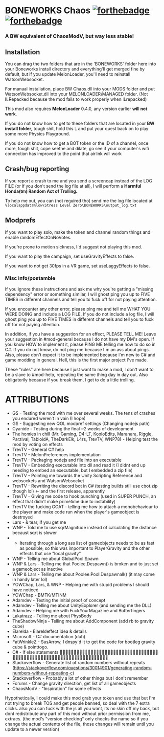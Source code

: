 ﻿# BONEWORKS Chaos [![forthebadge](https://forthebadge.com/images/badges/contains-tasty-spaghetti-code.svg)](https://forthebadge.com) [![forthebadge](https://forthebadge.com/images/badges/works-on-my-machine.svg)](https://forthebadge.com)
### A BW equivalent of ChaosModV, but way less stable!

## Installation

You can drag the two folders that are in the 'BONEWORKS' folder here into your Boneworks install directory and everything'll get merged fine by default, but if you update MelonLoader, you'll need to reinstall WatsonWebsocket.

For manual installation, place BW Chaos.dll into your MODS folder and put WatsonWebsocket.dll into your MELONLOADER\MANAGED folder. (Not ILRepacked because the mod fails to work properly when ILrepacked)

This mod also requires **MelonLoader** 0.4.0, any version earlier **will not work**.

If you do not know how to get to these folders that are located in your **BW install folder**, tough shit, hold this L and put your quest back on to play some more Physics Playground.

If you do not know how to get a BOT token or the ID of a channel, once more, tough shit, cope seethe and dilate, go see if your computer's wifi connection has improved to the point that airlink will work

## Crash/bug reporting

If you report a crash to me and you send a screencap instead of the LOG FILE (or if you don't send the log file at all), I will perform a **Harmful Honda(tm) Random Act of Trolling.**

To help me out, you can (not required tho) send me the log file located at `%localappdata%low\Stress Level Zero\BONEWORKS\output_log.txt`

## Modprefs

If you want to play solo, make the token and channel random things and enable randomEffectOnNoVotes.

If you're prone to motion sickness, I'd suggest not playing this mod.

If you want to play the campaign, set useGravityEffects to false.

If you want to not get 30fps in a VR game, set useLaggyEffects to false.

### Misc info/postamble

If you ignore these instructions and ask me why you're getting a "missing dependency" error or something similar, I will ghost ping you up to FIVE TIMES in different channels and tell you to fuck off for not paying attention.

If you encounter any other error, please ping me and tell me WHAT YOU WERE DOING and include a LOG FILE. If you do not include a log file, I will ghost ping you up to FIVE TIMES in different channels and tell you to fuck off for not paying attention.

In addition, if you have a suggestion for an effect, PLEASE TELL ME! Leave your suggestion in #mod-general because I do not have my DM's open. If you know HOW to implement it, please PING ME telling me how to do so in C#. If you do not know, do not ping me because I'm an ass about pings. Also, please don't expect it to be implemented because I'm new to C# and game modding in general. Hell, this is the first major project I've made.

These "rules" are here because I just want to make a mod, I don't want to be a slave to #mod-help, repeating the same thing day in day out. Also obligatorily because if you break them, I get to do a little trolling.

# ATTRIBUTIONS 

 * GS - Testing the mod with me over several weeks. The tens of crashes you endured weren't in vain (I hope)
 * GS - Suggesting new QOL modpref settings (Changing nodejs path)
 * Cyanide - Testing during the final ~2 weeks of development
 * The homies in chill (Mr. Gaming, D4-LT, KooloEdits, Maranara, Riggle, Parzival, TabloidA, TheDarkElk, L4rs, TrevTV, WNP78) - Helping test the mod by voting on effects
 * TrevTV - General C# help
 * TrevTV - MelonPreferences implementation
 * TrevTV - Packaging nodejs and file into an executable
 * TrevTV - Embedding executable into dll and read it (I didnt end up needing to embed an executable, but I embedded a zip file)
 * TrevTV - Pointing me towards the Unity Scripting Reference and websockets and WatsonWebsocket
 * TrevTV - Rewriting the discord bot in C# (testing builds still use cbot.zip though lol) <- and the first release, apparently
 * TrevTV - Giving me code to hook punching (used in SUPER PUNCH, an effect that didn't make primetime due to instability)
 * TrevTV the fucking GOAT - telling me how to attach a monobehaviour to the player and make code run when the player's gameobject is destroyed
 * Lars - & tear, if you get me
 * WNP - Told me to use sqrMagnitude instead of calculating the distance becaust sqrt is slower
 * * Iterating through a long ass list of gameobjects needs to be as fast as possible, so this was important to PlayerGravity and the other effects that use "local gravity"
 * WNP - Telling me about GlobalPool.Spawn
 * WNP & Lars - Telling me that Poolee.Despawn() is broken and to just set a gameobject as inactive
 * WNP & Lars - Telling me about Poolee.Pool.Despawnall() (it may come in handy later lol)
 * YOWChap, Lars, & WNP - Helping me with stupid problems I should have noticed
 * YOWChap - BMTK/MTINM
 * Adamdev - Testing the initial proof of concept
 * Adamdev - Telling me about UnityExplorer (and sending me the DLL)
 * Adamdev - Helping me with FuckYourMagazine and Butterfingers
 * Lakatrazz - Telling me about PhysBody
 * TheShadowNinja - Telling me about AddComponent (add rb to gravity cube)
 * Elarelda - Elareldeffect idea & details
 * Microsoft - C# documentation (duh)
 * FatWrinkleZ - SusArrow, I dnspy'd it to get the code for bootleg gravity cube & pointtogo.
 * C# - If else statements 🙏🙏🙏🙏🙏🙏🙏🙏🙏🙏🙏🙏🙏🙏🙏🙏🙏🙏🙏🙏🙏🙏🙏🙏🙏🙏🙏🙏🙏🙏🙏🙏🙏🙏🙏🙏🙏🙏🙏🙏🙏🙏🙏🙏🙏🙏🙏🙏🙏🙏🙏🙏🙏🙏🙏🙏🙏🙏🙏🙏🙏🙏🙏🙏🙏🙏🙏🙏🙏
 * Stackoverflow - Generate list of random numbers without repeats (https://stackoverflow.com/questions/30014901/generating-random-numbers-without-repeating-c)
 * Stackoverflow - Probably a lot of other things but I don't remember
 * Forums - Change gravity direction, get list of all gameobjects
 * ChaosModV - "Inspiration" for some effects

Hypothetically, I could make this mod grab your token and use that but I'm not trying to break TOS and get people banned, so deal with the 7 extra clicks.
also you can fuck with the js all you want, its no skin off my back, but dont redistribute any part of this mod without prior permission from me, extraes.
(the mod's "version checking" only checks the name so if you change the actual contents of the file, those changes will remain until you update to a newer version)